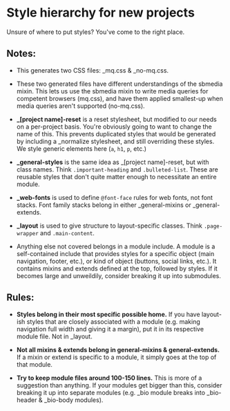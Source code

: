 # Style hierarchy for new projects

Unsure of where to put styles? You've come to the right place.

## Notes:

* This generates two CSS files: _mq.css & _no-mq.css.

* These two generated files have different understandings of the sbmedia mixin. This lets us use the sbmedia mixin to write media queries for competent browsers (mq.css), and have them applied smallest-up when media queries aren't supported (no-mq.css).

* **_[project name]-reset** is a reset stylesheet, but modified to our needs on a per-project basis. You're obviously going to want to change the name of this. This prevents duplicated styles that would be generated by including a _normalize stylesheet, and still overriding these styles. We style generic elements here (`a`, `h1`, `p`, etc.)
 
* **_general-styles** is the same idea as _[project name]-reset, but with class names. Think `.important-heading` and `.bulleted-list`. These are reusable styles that don't quite matter enough to necessitate an entire module.

* **_web-fonts** is used to define `@font-face` rules for web fonts, not font stacks. Font family stacks belong in either _general-mixins or _general-extends.

* **_layout** is used to give structure to layout-specific classes. Think `.page-wrapper` and `.main-content`.

* Anything else not covered belongs in a module include. A module is a self-contained include that provides styles for a specific object (main navigation, footer, etc.), or kind of object (buttons, social links, etc.). It contains mixins and extends defined at the top, followed by styles. If it becomes large and unweildily, consider breaking it up into submodules.

## Rules:

* **Styles belong in their most specific possible home.** If you have layout-ish styles that are closely associated with a module (e.g. making navigation full width and giving it a margin), put it in its respective module file. Not in _layout.

* **Not all mixins & extends belong in general-mixins & general-extends.** If a mixin or extend is specific to a module, it simply goes at the top of that module.

* **Try to keep module files around 100-150 lines.** This is more of a suggestion than anything. If your modules get bigger than this, consider breaking it up into separate modules (e.g. _bio module breaks into _bio-header & _bio-body modules).